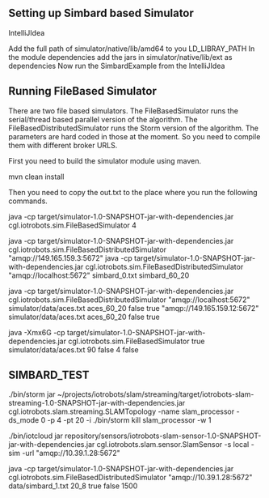 Setting up Simbard based Simulator
---------------------------------

IntelliJIdea

Add the full path of simulator/native/lib/amd64 to you LD_LIBRAY_PATH
In the module dependencies add the jars in simulator/native/lib/ext as dependencies 
Now run the SimbardExample from the IntelliJIdea

Running FileBased Simulator
---------------------------

There are two file based simulators. The FileBasedSimulator runs the serial/thread based parallel version of the algorithm.
The FileBasedDistributedSimulator runs the Storm version of the algorithm. The parameters are hard coded in those at the moment. 
So you need to compile them with different broker URLS. 

First you need to build the simulator module using maven. 
 
mvn clean install

Then you need to copy the out.txt to the place where you run the following commands.

java -cp target/simulator-1.0-SNAPSHOT-jar-with-dependencies.jar cgl.iotrobots.sim.FileBasedSimulator 4

java -cp target/simulator-1.0-SNAPSHOT-jar-with-dependencies.jar cgl.iotrobots.sim.FileBasedDistributedSimulator "amqp://149.165.159.3:5672"
java -cp target/simulator-1.0-SNAPSHOT-jar-with-dependencies.jar cgl.iotrobots.sim.FileBasedDistributedSimulator "amqp://localhost:5672" simbard_0.txt simbard_60_20

java -cp target/simulator-1.0-SNAPSHOT-jar-with-dependencies.jar cgl.iotrobots.sim.FileBasedDistributedSimulator "amqp://localhost:5672" simulator/data/aces.txt aces_60_20 false true
"amqp://149.165.159.12:5672" simulator/data/aces.txt aces_60_20 false true

java -Xmx6G -cp target/simulator-1.0-SNAPSHOT-jar-with-dependencies.jar cgl.iotrobots.sim.FileBasedSimulator true simulator/data/aces.txt 90 false 4 false

SIMBARD_TEST
------------
./bin/storm jar ~/projects/iotrobots/slam/streaming/target/iotrobots-slam-streaming-1.0-SNAPSHOT-jar-with-dependencies.jar cgl.iotrobots.slam.streaming.SLAMTopology -name slam_processor -ds_mode 0 -p 4 -pt 20 -i
./bin/storm kill slam_processor -w 1

./bin/iotcloud jar repository/sensors/iotrobots-slam-sensor-1.0-SNAPSHOT-jar-with-dependencies.jar cgl.iotrobots.slam.sensor.SlamSensor -s local -sim -url "amqp://10.39.1.28:5672"


 java -cp target/simulator-1.0-SNAPSHOT-jar-with-dependencies.jar cgl.iotrobots.sim.FileBasedDistributedSimulator "amqp://10.39.1.28:5672" data/simbard_1.txt 20_8 true false 1500